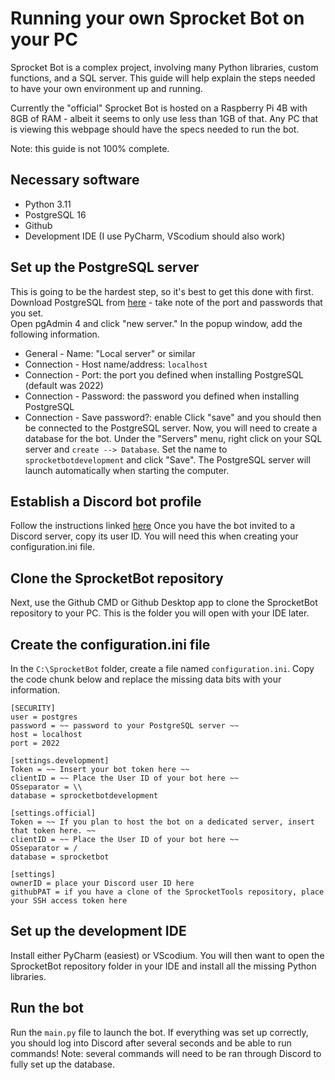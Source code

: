 # Running your own Sprocket Bot on your PC

Sprocket Bot is a complex project, involving many Python libraries, custom functions, and a SQL server.  This guide will help explain the steps needed to have your own environment up and running.

Currently the "official" Sprocket Bot is hosted on a Raspberry Pi 4B with 8GB of RAM - albeit it seems to only use less than 1GB of that.  Any PC that is viewing this webpage should have the specs needed to run the bot.

Note: this guide is not 100% complete.

## Necessary software
- Python 3.11
- PostgreSQL 16
- Github
- Development IDE (I use PyCharm, VScodium should also work)

## Set up the PostgreSQL server

This is going to be the hardest step, so it's best to get this done with first.  Download PostgreSQL from [here](https://www.postgresql.org/download/) - take note of the port and passwords that you set.  
Open pgAdmin 4 and click "new server."  In the popup window, add the following information.
- General - Name: "Local server" or similar
- Connection - Host name/address: `localhost`
- Connection - Port: the port you defined when installing PostgreSQL (default was 2022)
- Connection - Password: the password you defined when installing PostgreSQL
- Connection - Save password?: enable
Click "save" and you should then be connected to the PostgreSQL server.
Now, you will need to create a database for the bot.  Under the "Servers" menu, right click on your SQL server and `create --> Database`.  Set the name to `sprocketbotdevelopment` and click "Save".
The PostgreSQL server will launch automatically when starting the computer.  

## Establish a Discord bot profile

Follow the instructions linked [here](https://discordpy.readthedocs.io/en/stable/discord.html)
Once you have the bot invited to a Discord server, copy its user ID.  You will need this when creating your configuration.ini file.

## Clone the SprocketBot repository

Next, use the Github CMD or Github Desktop app to clone the SprocketBot repository to your PC.  This is the folder you will open with your IDE later.

## Create the configuration.ini file

In the `C:\SprocketBot` folder, create a file named `configuration.ini`.  Copy the code chunk below and replace the missing data bits with your information. 
```
[SECURITY]
user = postgres
password = ~~ password to your PostgreSQL server ~~
host = localhost
port = 2022

[settings.development]
Token = ~~ Insert your bot token here ~~
clientID = ~~ Place the User ID of your bot here ~~
OSseparator = \\
database = sprocketbotdevelopment

[settings.official]
Token = ~~ If you plan to host the bot on a dedicated server, insert that token here. ~~
clientID = ~~ Place the User ID of your bot here ~~
OSseparator = /
database = sprocketbot

[settings]
ownerID = place your Discord user ID here
githubPAT = if you have a clone of the SprocketTools repository, place your SSH access token here
```

## Set up the development IDE

Install either PyCharm (easiest) or VScodium.  You will then want to open the SprocketBot repository folder in your IDE and install all the missing Python libraries.

## Run the bot

Run the `main.py` file to launch the bot.  If everything was set up correctly, you should log into Discord after several seconds and be able to run commands!
Note: several commands will need to be ran through Discord to fully set up the database.


